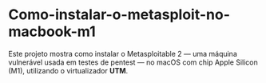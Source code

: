 # Como-instalar-o-metasploit-no-macbook-m1
Este projeto mostra como instalar o Metasploitable 2 — uma máquina vulnerável usada em testes de pentest — no macOS com chip Apple Silicon (M1), utilizando o virtualizador **UTM**.
